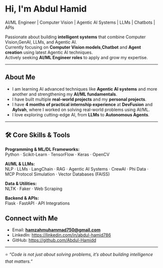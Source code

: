  #  Hi, I'm Abdul Hamid  
 AI/ML Engineer | Computer Vision | Agentic AI Systems | LLMs | Chatbots | APIs  

 Passionate about building **intelligent systems** that combine Computer Vision,GenAI, LLMs, and Agentic AI.  
 Currently focusing on **Computer Vision models**,**Chatbot** and **Agent creation** using latest Agentic AI techniques.  
 Actively seeking **AI/ML Engineer roles** to apply and grow my expertise.  

---

##  About Me  
-  I am learning AI advanced techniques like **Agentic AI systems** and more another and strengthening my **AI/ML fundamentals**.  
-  I have built multiple **real-world projects** and my **personal projects**.  
-  I have **4 months of practical internship experience** at **DevFusion** and **Aylvah**, where I worked on solving real-world problems using AI/ML.  
-  I love exploring cutting-edge AI, from **LLMs** to **Autonomous Agents**.  

---

## 🛠 Core Skills & Tools  
**Programming & ML/DL Frameworks:**  
Python · Scikit-Learn · TensorFlow · Keras · OpenCV  

**AI/ML & LLMs:**  
NLP · LLMs · LangChain · RAG · Agentic AI Systems · CrewAI · Phi Data · MCP Protocol Simulation · Vector Databases (FAISS)  

**Data & Utilities:**  
NLTK · Faker · Web Scraping  

**Backend & APIs:**  
Flask · FastAPI · API Integrations  

##  Connect with Me  
-  Email: **hamzahmuhammad750@gmail.com**  
-  LinkedIn: https://linkedin.com/in/abdul-hamid786  
-  GitHub:  https://github.com/Abdul-Hamidd

---

⭐️ *“Code is not just about solving problems, it’s about building intelligence that matters.”*  

